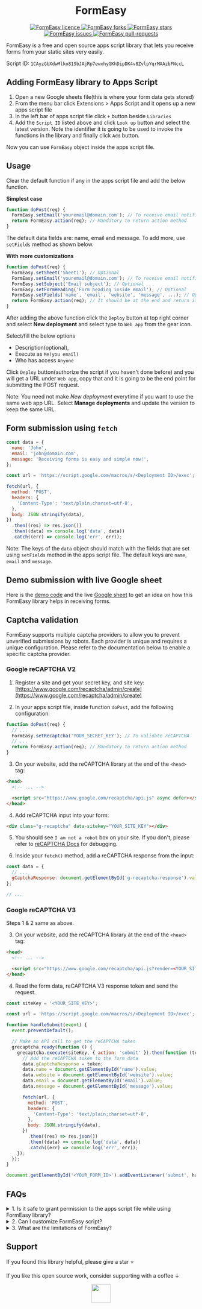 <h1 align="center">FormEasy</h1>

<p align="center">
  <a href="https://github.com/Basharath/FormEasy/blob/master/LICENSE" target="blank">
    <img src="https://img.shields.io/github/license/Basharath/FormEasy" alt="FormEasy licence" />
  </a>
  <a href="https://github.com/Basharath/FormEasy/fork" target="blank">
    <img src="https://img.shields.io/github/forks/Basharath/FormEasy" alt="FormEasy forks"/>
  </a>
  <a href="https://github.com/Basharath/FormEasy/stargazers" target="blank">
    <img src="https://img.shields.io/github/stars/Basharath/FormEasy" alt="FormEasy stars"/>
  </a>
  <a href="https://github.com/Basharath/FormEasy/issues" target="blank">
    <img src="https://img.shields.io/github/issues/Basharath/FormEasy" alt="FormEasy issues"/>
  </a>
  <a href="https://github.com/Basharath/FormEasy/pulls" target="blank">
    <img src="https://img.shields.io/github/issues-pr/Basharath/FormEasy" alt="FormEasy pull-requests"/>
  </a>
</p>

FormEasy is a free and open source apps script library that lets you receive forms from your static sites very easily.

Script ID: `1CAyzGbXdwMlko81SbJAjRp7ewxhyGKhDipDK4v8ZvlpYqrMAAzbFNccL`

## Adding FormEasy library to Apps Script

1. Open a new Google sheets file(this is where your form data gets stored)
2. From the menu bar click Extensions > Apps Script and it opens up a new apps script file
3. In the left bar of apps script file click `+` button beside `Libraries`
4. Add the `Script ID` listed above and click `Look up` button and select the latest version. Note the identifier it is going to be used to invoke the functions in the library and finally click `Add` button.

Now you can use `FormEasy` object inside the apps script file.

## Usage

Clear the default function if any in the apps script file and add the below function.

**Simplest case**

```js
function doPost(req) {
  FormEasy.setEmail('youremail@domain.com'); // To receive email notification(optional)
  return FormEasy.action(req); // Mandatory to return action method
}
```

The default data fields are: name, email and message. To add more, use `setFields` method as shown below.

**With more customizations**

```js
function doPost(req) {
  FormEasy.setSheet('Sheet1'); // Optional
  FormEasy.setEmail('youremail@domain.com'); // To receive email notification(optional)
  FormEasy.setSubject('Email subject'); // Optional
  FormEasy.setFormHeading('Form heading inside email'); // Optional
  FormEasy.setFields('name', 'email', 'website', 'message', ...); // Optional(name, email, messsage are default)
  return FormEasy.action(req); // It should be at the end and return it
}
```

After adding the above function click the `Deploy` button at top right corner and select **New deployment** and select type to `Web app` from the gear icon.

Select/fill the below options

- Description(optional),
- Execute as `Me(you email)`
- Who has access `Anyone`

Click `Deploy` button(authorize the script if you haven't done before) and you will get a URL under `Web app`, copy that and it is going to be the end point for submitting the POST request.

Note: You need not make _New deployment_ everytime if you want to use the same web app URL. Select **Manage deployments** and update the version to keep the same URL.

## Form submission using `fetch`

```js
const data = {
  name: 'John',
  email: 'john@domain.com',
  message: 'Receiving forms is easy and simple now!',
};

const url = 'https://script.google.com/macros/s/<Deployment ID>/exec';

fetch(url, {
  method: 'POST',
  headers: {
    'Content-Type': 'text/plain;charset=utf-8',
  },
  body: JSON.stringify(data),
})
  .then((res) => res.json())
  .then((data) => console.log('data', data))
  .catch((err) => console.log('err', err));
```

Note: The keys of the `data` object should match with the fields that are set using `setFields` method in the apps script file. The default keys are `name`, `email` and `message`.

## Demo submission with live Google sheet

Here is the [demo code](https://stackblitz.com/edit/js-55dzc8?file=index.html,index.js) and the live [Google sheet](https://docs.google.com/spreadsheets/d/13sGrLUk0ScU1qfRyOZzFG5pnksh7IAiTJw1Eio1jfaE/edit#gid=0) to get an idea on how this FormEasy library helps in receiving forms.

## Captcha validation

FormEasy supports multiple captcha providers to allow you to prevent unverified submissions by robots. Each provider is unique and requires a unique configuration. Please refer to the documentation below to enable a specific captcha provider.

### Google reCAPTCHA V2

1. Register a site and get your secret key, and site key: [https://www.google.com/recaptcha/admin/create](https://www.google.com/recaptcha/admin/create)

2. In your apps script file, inside function `doPost`, add the following configuration:

```js
function doPost(req) {
  // ...
  FormEasy.setRecaptcha('YOUR_SECRET_KEY'); // To validate reCAPTCHA
  // ...
  return FormEasy.action(req); // Mandatory to return action method
}
```

3. On your website, add the reCAPTCHA library at the end of the `<head>` tag:

```html
<head>
  <!-- ... -->

  <script src="https://www.google.com/recaptcha/api.js" async defer></script>
</head>
```

4. Add reCAPTCHA input into your form:

```html
<div class="g-recaptcha" data-sitekey="YOUR_SITE_KEY"></div>
```

5. You should see `I am not a robot` box on your site. If you don't, please refer to [reCAPTCHA Docs](https://developers.google.com/recaptcha/docs/display) for debugging.

6. Inside your `fetch()` method, add a reCAPTCHA response from the input:

```js
const data = {
  // ...
  gCaptchaResponse: document.getElementById('g-recaptcha-response').value,
};

// ...
```

### Google reCAPTCHA V3

Steps 1 & 2 same as above.

3. On your website, add the reCAPTCHA library at the end of the `<head>` tag:

```html
<head>
  <!-- ... -->

  <script src="https://www.google.com/recaptcha/api.js?render=<YOUR_SITE_KEY>" async defer></script>
</head>
```

4. Read the form data, reCAPTCHA V3 response token and send the request.

```js
const siteKey = '<YOUR_SITE_KEY>';

const url = 'https://script.google.com/macros/s/<Deployment ID>/exec';

function handleSubmit(event) {
  event.preventDefault();

  // Make an API call to get the reCAPTCHA token
  grecaptcha.ready(function () {
    grecaptcha.execute(siteKey, { action: 'submit' }).then(function (token) {
      // Add the reCAPTCHA token to the form data
      data.gCaptchaResponse = token;
      data.name = document.getElementById('name').value;
      data.website = document.getElementById('website').value;
      data.email = document.getElementById('email').value;
      data.message = document.getElementById('message').value;

      fetch(url, {
        method: 'POST',
        headers: {
          'Content-Type': 'text/plain;charset=utf-8',
        },
        body: JSON.stringify(data),
      })
        .then((res) => res.json())
        .then((data) => console.log('data', data))
        .catch((err) => console.log('err', err));
    });
  });
}

document.getElementById('<YOUR_FORM_ID>').addEventListener('submit', handleSubmit);
```

## FAQs

<details>
  <summary>1. Is it safe to grant permission to the apps script file while using FormEasy library?
  </summary>
  Yes, it is completely safe.

FormEasy code doesn't interact with any remote servers. You can check the source code of the FormEasy library using its ScriptID.

Google shows it unsafe because it hasn't verified the script. Even if you write your own script and grant permission the same message will be shown.

</details>

<details>
  <summary>2. Can I customize FormEasy script?
  </summary>
  
  Yes. You're free to customize any part of the FormEasy script and deploy on your own to reflect the same.

If you want even others to use your customizations then you can contribute your code and once verified it will be pushed to the main script. You can check [contributing guidelines](https://github.com/Basharath/FormEasy/blob/master/CONTRIBUTING.md).

</details>

<details>
  <summary>3. What are the limitations of FormEasy?
  </summary>
  
  There are no specific limitations for FormEasy library.

But Google Apps Script limits the email to 100/day and script run time to 6min/execution. You can see more about those [here](https://developers.google.com/apps-script/guides/services/quotas)

</details>

## Support

If you found this library helpful, please give a star ⭐️

If you like this open source work, consider supporting with a coffee ↓

<div align="center">
  <a href="https://www.buymeacoffee.com/basharath" target="_blank">
   <img src="https://cdn.buymeacoffee.com/buttons/v2/default-yellow.png" height="50px">
  </a>
</div>
